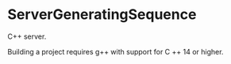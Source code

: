 # ServerGeneratingSequence
C++ server.

Building a project requires g++ with support for C ++ 14 or higher.
